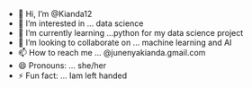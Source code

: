 - 👋 Hi, I’m @Kianda12
- 👀 I’m interested in ... data science
- 🌱 I’m currently learning ...python for my data science project
- 💞️ I’m looking to collaborate on ... machine learning and AI
- 📫 How to reach me ... @junenyakianda.gmail.com
- 😄 Pronouns: ... she/her
- ⚡ Fun fact: ... Iam left handed

<!---
Kianda12/Kianda12 is a ✨ special ✨ repository because its `README.md` (this file) appears on your GitHub profile.
You can click the Preview link to take a look at your changes.
--->

